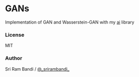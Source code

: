 # GANs

Implementation of GAN and Wasserstein-GAN with my [ai](https://github.com/srirambandi/ai) library

### License

MIT

### Author

Sri Ram Bandi / [@\_srirambandi\_](https://twitter.com/_srirambandi_)
